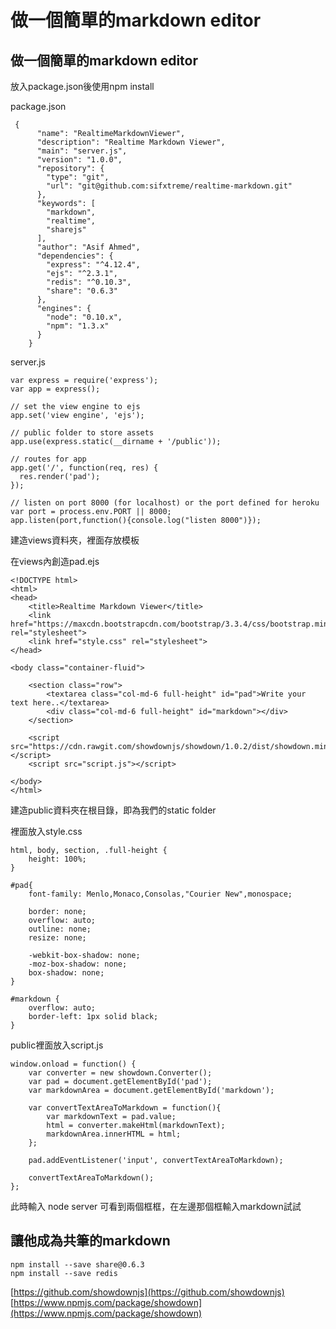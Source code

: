 # 做一個簡單的markdown editor

## 做一個簡單的markdown editor

放入package.json後使用npm install

package.json

```text
 {
      "name": "RealtimeMarkdownViewer",
      "description": "Realtime Markdown Viewer",
      "main": "server.js",
      "version": "1.0.0",
      "repository": {
        "type": "git",
        "url": "git@github.com:sifxtreme/realtime-markdown.git"
      },
      "keywords": [
        "markdown",
        "realtime",
        "sharejs"
      ],
      "author": "Asif Ahmed",
      "dependencies": {
        "express": "^4.12.4",
        "ejs": "^2.3.1",
        "redis": "^0.10.3",
        "share": "0.6.3"
      },
      "engines": {
        "node": "0.10.x",
        "npm": "1.3.x"
      }
    }
```

server.js

```text
var express = require('express');
var app = express();

// set the view engine to ejs
app.set('view engine', 'ejs');

// public folder to store assets
app.use(express.static(__dirname + '/public'));

// routes for app
app.get('/', function(req, res) {
  res.render('pad');
});

// listen on port 8000 (for localhost) or the port defined for heroku
var port = process.env.PORT || 8000;
app.listen(port,function(){console.log("listen 8000")});
```

建造views資料夾，裡面存放模板

在views內創造pad.ejs

```text
<!DOCTYPE html>
<html>
<head>
    <title>Realtime Markdown Viewer</title>
    <link href="https://maxcdn.bootstrapcdn.com/bootstrap/3.3.4/css/bootstrap.min.css" rel="stylesheet">
    <link href="style.css" rel="stylesheet">
</head>

<body class="container-fluid">

    <section class="row">
        <textarea class="col-md-6 full-height" id="pad">Write your text here..</textarea>
        <div class="col-md-6 full-height" id="markdown"></div>
    </section>

    <script src="https://cdn.rawgit.com/showdownjs/showdown/1.0.2/dist/showdown.min.js"></script>
    <script src="script.js"></script>

</body>
</html>
```

建造public資料夾在根目錄，即為我們的static folder

裡面放入style.css

```text
html, body, section, .full-height {
    height: 100%;
} 

#pad{
    font-family: Menlo,Monaco,Consolas,"Courier New",monospace;

    border: none;
    overflow: auto;
    outline: none;
    resize: none;

    -webkit-box-shadow: none;
    -moz-box-shadow: none;
    box-shadow: none;
}

#markdown {
    overflow: auto;
    border-left: 1px solid black;
}
```

public裡面放入script.js

```text
window.onload = function() {
    var converter = new showdown.Converter();
    var pad = document.getElementById('pad');
    var markdownArea = document.getElementById('markdown');   

    var convertTextAreaToMarkdown = function(){
        var markdownText = pad.value;
        html = converter.makeHtml(markdownText);
        markdownArea.innerHTML = html;
    };

    pad.addEventListener('input', convertTextAreaToMarkdown);

    convertTextAreaToMarkdown();
};
```

此時輸入 node server 可看到兩個框框，在左邊那個框輸入markdown試試

## 讓他成為共筆的markdown

```text
npm install --save share@0.6.3
npm install --save redis
```

[https://github.com/showdownjs](https://github.com/showdownjs) [https://www.npmjs.com/package/showdown](https://www.npmjs.com/package/showdown)

